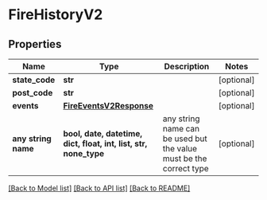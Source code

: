 # FireHistoryV2


## Properties
Name | Type | Description | Notes
------------ | ------------- | ------------- | -------------
**state_code** | **str** |  | [optional] 
**post_code** | **str** |  | [optional] 
**events** | [**FireEventsV2Response**](FireEventsV2Response.md) |  | [optional] 
**any string name** | **bool, date, datetime, dict, float, int, list, str, none_type** | any string name can be used but the value must be the correct type | [optional]

[[Back to Model list]](../README.md#documentation-for-models) [[Back to API list]](../README.md#documentation-for-api-endpoints) [[Back to README]](../README.md)


